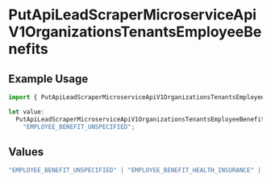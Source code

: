 # PutApiLeadScraperMicroserviceApiV1OrganizationsTenantsEmployeeBenefits

## Example Usage

```typescript
import { PutApiLeadScraperMicroserviceApiV1OrganizationsTenantsEmployeeBenefits } from "oppulence-backend-sdk/models/operations";

let value:
  PutApiLeadScraperMicroserviceApiV1OrganizationsTenantsEmployeeBenefits =
    "EMPLOYEE_BENEFIT_UNSPECIFIED";
```

## Values

```typescript
"EMPLOYEE_BENEFIT_UNSPECIFIED" | "EMPLOYEE_BENEFIT_HEALTH_INSURANCE" | "EMPLOYEE_BENEFIT_RETIREMENT_PLAN" | "EMPLOYEE_BENEFIT_PAID_TIME_OFF" | "EMPLOYEE_BENEFIT_REMOTE_WORK"
```